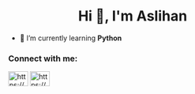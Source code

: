 <h1 align="center">Hi 👋, I'm Aslihan</h1>


- 🌱 I’m currently learning **Python**

<h3 align="left">Connect with me:</h3>
<p align="left">
<a href="https://linkedin.com/in/https://www.linkedin.com/in/asl%c4%b1han-e-022aa0204/" target="blank"><img align="center" src="https://raw.githubusercontent.com/rahuldkjain/github-profile-readme-generator/master/src/images/icons/Social/linked-in-alt.svg" alt="https://www.linkedin.com/in/asl%c4%b1han-e-022aa0204/" height="30" width="40" /></a>
<a href="https://stackoverflow.com/users/https://stackoverflow.com/users/15932656/aslihan?tab=profile" target="blank"><img align="center" src="https://raw.githubusercontent.com/rahuldkjain/github-profile-readme-generator/master/src/images/icons/Social/stack-overflow.svg" alt="https://stackoverflow.com/users/15932656/aslihan?tab=profile" height="30" width="40" /></a>
</p>
